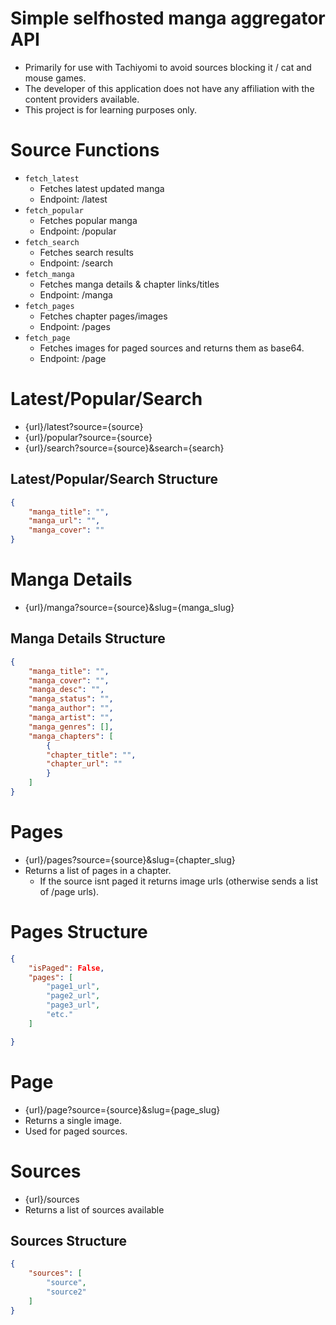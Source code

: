 # Simple selfhosted manga aggregator API
- Primarily for use with Tachiyomi to avoid sources blocking it / cat and mouse games.
- The developer of this application does not have any affiliation with the content providers available.
- This project is for learning purposes only.

# Source Functions
- `fetch_latest`
    - Fetches latest updated manga
    - Endpoint: /latest
- `fetch_popular`
    - Fetches popular manga
    - Endpoint: /popular
- `fetch_search`
    - Fetches search results
    - Endpoint: /search
- `fetch_manga`
    - Fetches manga details & chapter links/titles
    - Endpoint: /manga
- `fetch_pages`
    - Fetches chapter pages/images
    - Endpoint: /pages 
- `fetch_page`
    - Fetches images for paged sources and returns them as base64.
    - Endpoint: /page

# Latest/Popular/Search
- {url}/latest?source={source}
- {url}/popular?source={source}
- {url}/search?source={source}&search={search}

## Latest/Popular/Search Structure
```json
{
    "manga_title": "",
    "manga_url": "",
    "manga_cover": ""
}
```

# Manga Details
- {url}/manga?source={source}&slug={manga_slug}

## Manga Details Structure
```json
{
    "manga_title": "",
    "manga_cover": "",
    "manga_desc": "",
    "manga_status": "",
    "manga_author": "",
    "manga_artist": "",
    "manga_genres": [],
    "manga_chapters": [
        {
        "chapter_title": "",
        "chapter_url": ""
        }
    ]
}
```

# Pages
- {url}/pages?source={source}&slug={chapter_slug}
- Returns a list of pages in a chapter.
    - If the source isnt paged it returns image urls (otherwise sends a list of /page urls).

# Pages Structure
```json
{
    "isPaged": False,
    "pages": [
        "page1_url",
        "page2_url",
        "page3_url",
        "etc."
    ]

}
```

# Page
- {url}/page?source={source}&slug={page_slug}
- Returns a single image.
- Used for paged sources.

# Sources
- {url}/sources
- Returns a list of sources available

## Sources Structure
```json
{
    "sources": [
        "source",
        "source2"
    ]
}
```
